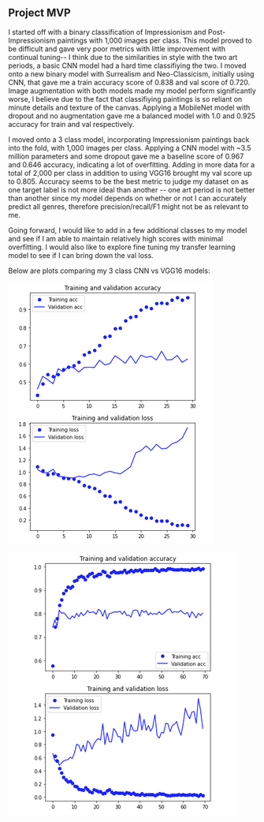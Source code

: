 ## Project MVP

I started off with a binary classification of Impressionism and Post-Impressionism paintings with 1,000 images per class. This model proved to be difficult and gave very poor metrics with little improvement with continual tuning-- I think due to the similarities in style with the two art periods, a basic CNN model had a hard time classifiying the two. I moved onto a new binary model with Surrealism and Neo-Classicism, initially using CNN, that gave me a train accuracy score of 0.838 and val score of 0.720. Image augmentation with both models made my model perform significantly worse, I believe due to the fact that classifiying paintings is so reliant on minute details and texture of the canvas. Applying a MobileNet model with dropout and no augmentation gave me a balanced model with 1.0 and 0.925 accuracy for train and val respectively. 

I moved onto a 3 class model, incorporating Impressionism paintings back into the fold, with 1,000 images per class. Applying a CNN model with ~3.5 million parameters and some dropout gave me a baseline score of 0.967 and 0.646 accuracy, indicating a lot of overfitting. Adding in more data for a total of 2,000 per class in addition to using VGG16 brought my val score up to 0.805. Accuracy seems to be the best metric to judge my dataset on as one target label is not more ideal than another -- one art period is not better than another since my model depends on whether or not I can accurately predict all genres, therefore precision/recall/F1 might not be as relevant to me.

Going forward, I would like to add in a few additional classes to my model and see if I am able to maintain relatively high scores with minimal overfitting. I would also like to explore fine tuning my transfer learning model to see if I can bring down the val loss. 

Below are plots comparing my 3 class CNN vs VGG16 models:

![Figure 1-1](threemodelcnn.png "Figure 1-1")

![Figure 1-2](threemodeltransfer.png "Figure 1-2")




